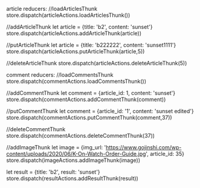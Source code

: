 article reducers: 
//loadArticlesThunk
store.dispatch(articleActions.loadArticlesThunk())

//addArticleThunk
let article = {title: 'b2', content: 'sunset'} 
store.dispatch(articleActions.addArticleThunk(article))

//putArticleThunk
let article = {title: 'b222222', content: 'sunset1111'}
store.dispatch(articleActions.putArticleThunk(article,5)) 

//deleteArticleThunk 
store.dispatch(articleActions.deleteArticleThunk(5))

comment reducers:
//loadCommentsThunk
store.dispatch(commentActions.loadCommentsThunk())

//addCommentThunk
let comment = {article_id: 1, content: 'sunset'} 
store.dispatch(commentActions.addCommentThunk(comment))

//putCommentThunk
let comment = {article_id: '1', content: 'sunset edited'}
store.dispatch(commentActions.putCommentThunk(comment,37)) 

//deleteCommentThunk 
store.dispatch(commentActions.deleteCommentThunk(37))

//addImageThunk
let image = {img_url: 'https://www.gojinshi.com/wp-content/uploads/2020/06/K-On-Watch-Order-Guide.jpg', article_id: 35} 
store.dispatch(imageActions.addImageThunk(image))


let result = {title: 'b2', result: 'sunset'} 
store.dispatch(resultActions.addResultThunk(result))